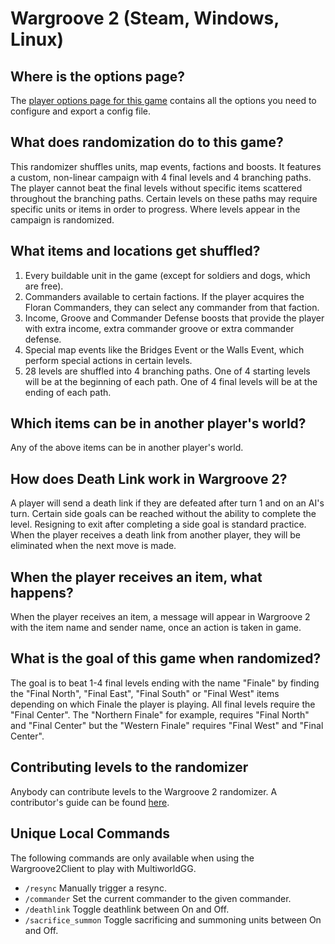 # Wargroove 2 (Steam, Windows, Linux)

## Where is the options page?

The [player options page for this game](../player-options) contains all the options you need to configure and export a
config file.

## What does randomization do to this game?

This randomizer shuffles units, map events, factions and boosts. It features a custom, non-linear campaign with 4 
final levels and 4 branching paths. The player cannot beat the final levels without specific items scattered throughout 
the branching paths. Certain levels on these paths may require specific units or items in order to progress.
Where levels appear in the campaign is randomized.

## What items and locations get shuffled?

1. Every buildable unit in the game (except for soldiers and dogs, which are free).
2. Commanders available to certain factions. If the player acquires the Floran Commanders, they can select any commander
from that faction.
3. Income, Groove and Commander Defense boosts that provide the player with extra income, extra commander groove 
or extra commander defense.
4. Special map events like the Bridges Event or the Walls Event, which perform special actions in certain levels.
5. 28 levels are shuffled into 4 branching paths. One of 4 starting levels will be at the beginning of each path.
One of 4 final levels will be at the ending of each path.

## Which items can be in another player's world?

Any of the above items can be in another player's world.

## How does Death Link work in Wargroove 2?

A player will send a death link if they are defeated after turn 1 and on an AI's turn.
Certain side goals can be reached without the ability to complete the level. Resigning to exit after completing a side
goal is standard practice. When the player receives a death link from another player, they will be eliminated when the 
next move is made.

## When the player receives an item, what happens?

When the player receives an item, a message will appear in Wargroove 2 with the item name and sender name, once an 
action is taken in game.

## What is the goal of this game when randomized?

The goal is to beat 1-4 final levels ending with the name "Finale" by finding the "Final North", "Final East", 
"Final South" or "Final West" items depending on which Finale the player is playing.
All final levels require the "Final Center". The "Northern Finale" for example, requires "Final North" and 
"Final Center" but the "Western Finale" requires "Final West" and "Final Center".

## Contributing levels to the randomizer

Anybody can contribute levels to the Wargroove 2 randomizer.
A contributor's guide can be found 
[here](https://docs.google.com/documen/d/1ovGGTKYJsJcLH4kLZ2k2FQes82sQ96C35gF6j_akCf4/edit?usp=sharing).

## Unique Local Commands

The following commands are only available when using the Wargroove2Client to play with MultiworldGG.

- `/resync` Manually trigger a resync.
- `/commander` Set the current commander to the given commander.
- `/deathlink` Toggle deathlink between On and Off.
- `/sacrifice_summon` Toggle sacrificing and summoning units between On and Off.

